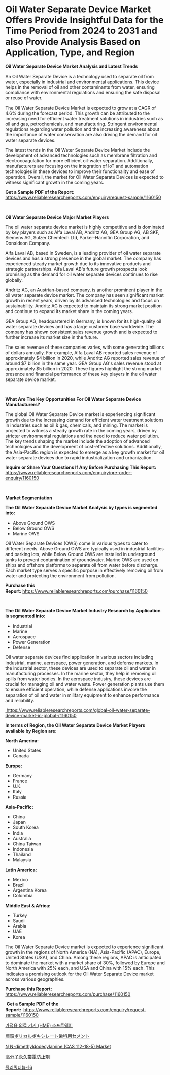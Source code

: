 <p><h1>Oil Water Separate Device Market Offers Provide Insightful Data for the Time Period from 2024 to 2031 and also Provide Analysis Based on Application, Type, and Region</h1></p><p><strong>Oil Water Separate Device Market Analysis and Latest Trends</strong></p>
<p><p>An Oil Water Separate Device is a technology used to separate oil from water, especially in industrial and environmental applications. This device helps in the removal of oil and other contaminants from water, ensuring compliance with environmental regulations and ensuring the safe disposal or reuse of water.</p><p>The Oil Water Separate Device Market is expected to grow at a CAGR of 4.6% during the forecast period. This growth can be attributed to the increasing need for efficient water treatment solutions in industries such as oil and gas, petrochemicals, and manufacturing. Stringent environmental regulations regarding water pollution and the increasing awareness about the importance of water conservation are also driving the demand for oil water separate devices.</p><p>The latest trends in the Oil Water Separate Device Market include the development of advanced technologies such as membrane filtration and electrocoagulation for more efficient oil-water separation. Additionally, manufacturers are focusing on the integration of IoT and automation technologies in these devices to improve their functionality and ease of operation. Overall, the market for Oil Water Separate Devices is expected to witness significant growth in the coming years.</p></p>
<p><strong>Get a Sample PDF of the Report:&nbsp;</strong> <a href="https://www.reliableresearchreports.com/enquiry/request-sample/1160150">https://www.reliableresearchreports.com/enquiry/request-sample/1160150</a></p>
<p>&nbsp;</p>
<p><strong>Oil Water Separate Device Major Market Players</strong></p>
<p><p>The oil water separate device market is highly competitive and is dominated by key players such as Alfa Laval AB, Andritz AG, GEA Group AG, AB SKF, Siemens AG, Sulzer Chemtech Ltd, Parker-Hannifin Corporation, and Donaldson Company.</p><p>Alfa Laval AB, based in Sweden, is a leading provider of oil water separate devices and has a strong presence in the global market. The company has experienced steady market growth due to its innovative products and strategic partnerships. Alfa Laval AB's future growth prospects look promising as the demand for oil water separate devices continues to rise globally.</p><p>Andritz AG, an Austrian-based company, is another prominent player in the oil water separate device market. The company has seen significant market growth in recent years, driven by its advanced technologies and focus on sustainability. Andritz AG is expected to maintain its strong market position and continue to expand its market share in the coming years.</p><p>GEA Group AG, headquartered in Germany, is known for its high-quality oil water separate devices and has a large customer base worldwide. The company has shown consistent sales revenue growth and is expected to further increase its market size in the future.</p><p>The sales revenue of these companies varies, with some generating billions of dollars annually. For example, Alfa Laval AB reported sales revenue of approximately $4 billion in 2020, while Andritz AG reported sales revenue of around $7 billion in the same year. GEA Group AG's sales revenue stood at approximately $5 billion in 2020. These figures highlight the strong market presence and financial performance of these key players in the oil water separate device market.</p></p>
<p>&nbsp;</p>
<p><strong>What Are The Key Opportunities For Oil Water Separate Device Manufacturers?</strong></p>
<p><p>The global Oil Water Separate Device market is experiencing significant growth due to the increasing demand for efficient water treatment solutions in industries such as oil & gas, chemicals, and mining. The market is projected to witness a steady growth rate in the coming years, driven by stricter environmental regulations and the need to reduce water pollution. The key trends shaping the market include the adoption of advanced technologies and the development of cost-effective solutions. Additionally, the Asia-Pacific region is expected to emerge as a key growth market for oil water separate devices due to rapid industrialization and urbanization.</p></p>
<p><strong>Inquire or Share Your Questions If Any Before Purchasing This Report:</strong> <a href="https://www.reliableresearchreports.com/enquiry/pre-order-enquiry/1160150">https://www.reliableresearchreports.com/enquiry/pre-order-enquiry/1160150</a></p>
<p>&nbsp;</p>
<p><strong>Market Segmentation</strong></p>
<p><strong>The Oil Water Separate Device Market Analysis by types is segmented into:</strong></p>
<p><ul><li>Above Ground OWS</li><li>Below Ground OWS</li><li>Marine OWS</li></ul></p>
<p><p>Oil Water Separate Devices (OWS) come in various types to cater to different needs. Above Ground OWS are typically used in industrial facilities and parking lots, while Below Ground OWS are installed in underground tanks to prevent contamination of groundwater. Marine OWS are used on ships and offshore platforms to separate oil from water before discharge. Each market type serves a specific purpose in effectively removing oil from water and protecting the environment from pollution.</p></p>
<p><strong>Purchase this Report:&nbsp;</strong><a href="https://www.reliableresearchreports.com/purchase/1160150">https://www.reliableresearchreports.com/purchase/1160150</a></p>
<p>&nbsp;</p>
<p><strong>The Oil Water Separate Device Market Industry Research by Application is segmented into:</strong></p>
<p><ul><li>Industrial</li><li>Marine</li><li>Aerospace</li><li>Power Generation</li><li>Defense</li></ul></p>
<p><p>Oil water separate devices find application in various sectors including industrial, marine, aerospace, power generation, and defense markets. In the industrial sector, these devices are used to separate oil and water in manufacturing processes. In the marine sector, they help in removing oil spills from water bodies. In the aerospace industry, these devices are crucial for managing oil and water waste. Power generation plants use them to ensure efficient operation, while defense applications involve the separation of oil and water in military equipment to enhance performance and reliability.</p></p>
<p><a href="https://www.reliableresearchreports.com/global-oil-water-separate-device-market-in-global-r1160150">&nbsp;https://www.reliableresearchreports.com/global-oil-water-separate-device-market-in-global-r1160150</a></p>
<p><strong>In terms of Region, the Oil Water Separate Device Market Players available by Region are:</strong></p>
<p>
    <p> <strong> North America: </strong>
        <ul>
            <li>United States</li>
            <li>Canada</li>
        </ul>
        </p> 
    <p> <strong> Europe: </strong>
        <ul>
            <li>Germany</li>
            <li>France</li>
            <li>U.K.</li>
            <li>Italy</li>
            <li>Russia</li>
        </ul>
        </p> 
    <p> <strong> Asia-Pacific: </strong>
        <ul>
            <li>China</li>
            <li>Japan</li>
            <li>South Korea</li>
            <li>India</li>
            <li>Australia</li>
            <li>China Taiwan</li>
            <li>Indonesia</li>
            <li>Thailand</li>
            <li>Malaysia</li>
        </ul>
        </p> 
    <p> <strong> Latin America: </strong>
        <ul>
            <li>Mexico</li>
            <li>Brazil</li>
            <li>Argentina Korea</li>
            <li>Colombia</li>
        </ul>
        </p> 
    <p> <strong> Middle East & Africa: </strong>
        <ul>
            <li>Turkey</li>
            <li>Saudi</li>
            <li>Arabia</li>
            <li>UAE</li>
            <li>Korea</li>
        </ul>
    </p>
    </p>
<p><p>The Oil Water Separate Device market is expected to experience significant growth in the regions of North America (NA), Asia-Pacific (APAC), Europe, United States (USA), and China. Among these regions, APAC is anticipated to dominate the market with a market share of 30%, followed by Europe and North America with 25% each, and USA and China with 15% each. This indicates a promising outlook for the Oil Water Separate Device market across various geographies.</p></p>
<p><strong>Purchase this Report: </strong><a href="https://www.reliableresearchreports.com/purchase/1160150">https://www.reliableresearchreports.com/purchase/1160150</a></p>
<p>&nbsp;<strong>Get a Sample PDF of the Report:&nbsp;&nbsp;</strong><a href="https://www.reliableresearchreports.com/enquiry/request-sample/1160150">https://www.reliableresearchreports.com/enquiry/request-sample/1160150</a></p>
<p><strong></strong></p>
<p><p><a href="https://github.com/durgin521/Market-Research-Report-List-1/blob/main/444496281321.md">가정용 의료 기기 (HME) 소프트웨어</a></p><p><a href="https://github.com/WhitneyMurphy1982/Market-Research-Report-List-1/blob/main/159240388705.md">亜鉛ポリカルボキシレート歯科用セメント</a></p><p><a href="https://github.com/timeliteaut/Market-Research-Report-List-2/blob/main/nn-dimethyldodecylamine-cas-112-18-5-market.md">N,N-dimethyldodecylamine (CAS 112-18-5) Market</a></p><p><a href="https://medium.com/@addyserr7687/%E3%83%9D%E3%83%AA%E3%83%9E%E3%83%BC%E6%80%A7%E6%81%92%E4%B9%85%E7%9A%84%E5%B8%AF%E9%9B%BB%E9%98%B2%E6%AD%A2%E5%89%A4%E5%B8%82%E5%A0%B4-2031%E5%B9%B4%E3%81%BE%E3%81%A7%E3%81%AE%E6%88%90%E5%8A%9F%E3%81%97%E3%81%9F%E3%83%93%E3%82%B8%E3%83%8D%E3%82%B9%E6%88%A6%E7%95%A5%E3%81%AE%E9%8D%B5-64f3a8f4f076">高分子永久帯電防止剤</a></p><p><a href="https://medium.com/@daveblock56/%ED%8F%B4%EB%A6%AC%EC%BF%BC%ED%84%B0%EB%8A%84-16-%EC%8B%9C%EC%9E%A5-%EC%8B%9C%EC%9E%A5-%EC%A0%90%EC%9C%A0%EC%9C%A8-%EC%8B%9C%EC%9E%A5-%EB%8F%99%ED%96%A5-%EB%B0%8F-%EB%AF%B8%EB%9E%98-%EC%84%B1%EC%9E%A5-%ED%83%90%EA%B5%AC-53139a9a9456">폴리쿼터늄-16</a></p></p>
